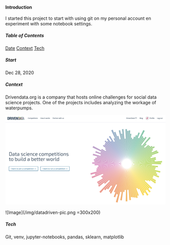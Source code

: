 #### Introduction 
I started this project to start with using git on my personal account en experiment with some notebook settings.

##### Table of Contents  
[Date](#Start)
[Context](#Context)
[Tech](#Tech)

##### Start
Dec 28, 2020

##### Context
Drivendata.org is a company that hosts online challenges for social data science projects. 
One of the projects includes analyzing the workage of waterpumps.

![Alt text](img/datadriven-pic.png)

![Image](/img/datadriven-pic.png =300x200)

##### Tech
Git, venv, jupyter-notebooks, pandas, sklearn, matplotlib
